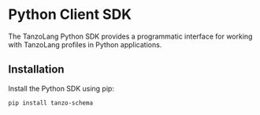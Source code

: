 # Python Client SDK

The TanzoLang Python SDK provides a programmatic interface for working with TanzoLang profiles in Python applications.

## Installation

Install the Python SDK using pip:

```bash
pip install tanzo-schema
